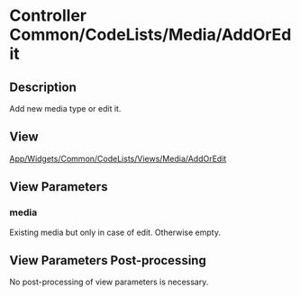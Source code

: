# Controller Common/CodeLists/Media/AddOrEdit

## Description

Add new media type or edit it.

## View

[App/Widgets/Common/CodeLists/Views/Media/AddOrEdit](../../Views/Media/AddOrEdit.md)

## View Parameters

### media
Existing media but only in case of edit. Otherwise empty.

## View Parameters Post-processing

No post-processing of view parameters is necessary.
